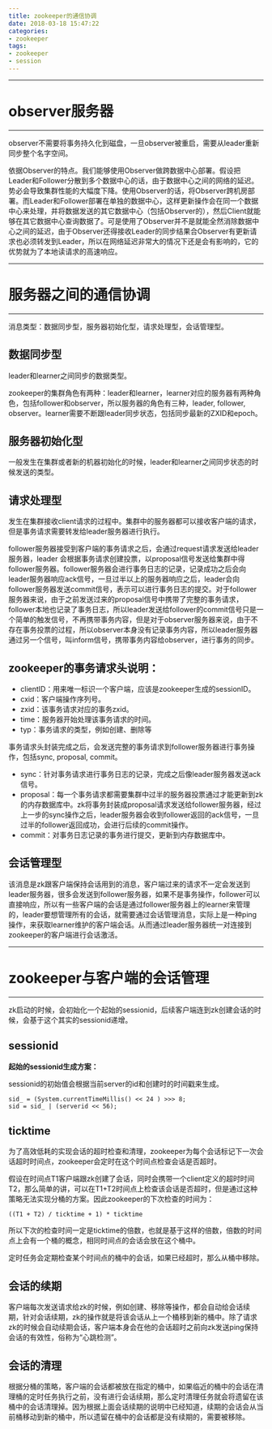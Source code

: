 ```yaml
---
title: zookeeper的通信协调
date: 2018-03-18 15:47:22
categories:
- zookeeper
tags:
- zookeeper
- session
---
```


---
# observer服务器
---

observer不需要将事务持久化到磁盘，一旦observer被重启，需要从leader重新同步整个名字空间。

依据Observer的特点。我们能够使用Observer做跨数据中心部署。假设把Leader和Follower分散到多个数据中心的话，由于数据中心之间的网络的延迟。势必会导致集群性能的大幅度下降。使用Observer的话，将Observer跨机房部署。而Leader和Follower部署在单独的数据中心，这样更新操作会在同一个数据中心来处理，并将数据发送的其它数据中心（包括Observer的），然后Client就能够在其它数据中心查询数据了。可是使用了Observer并不是就能全然消除数据中心之间的延迟，由于Observer还得接收Leader的同步结果合Observer有更新请求也必须转发到Leader，所以在网络延迟非常大的情况下还是会有影响的，它的优势就为了本地读请求的高速响应。

---
# 服务器之间的通信协调
---

消息类型：数据同步型，服务器初始化型，请求处理型，会话管理型。

## 数据同步型

leader和learner之间同步的数据类型。

zookeeper的集群角色有两种：leader和learner，learner对应的服务器有两种角色，包括follower和observer，所以服务器的角色有三种，leader, follower, observer。learner需要不断跟leader同步状态，包括同步最新的ZXID和epoch。

## 服务器初始化型

一般发生在集群或者新的机器初始化的时候，leader和learner之间同步状态的时候发送的类型。

## 请求处理型

发生在集群接收client请求的过程中。集群中的服务器都可以接收客户端的请求，但是事务请求需要转发给leader服务器进行执行。

follower服务器接受到客户端的事务请求之后，会通过request请求发送给leader服务器，leader 会根据事务请求创建投票，以proposal信号发送给集群中得 follower服务器。follower服务器会进行事务日志的记录，记录成功之后会向leader服务器响应ack信号，一旦过半以上的服务器响应之后，leader会向follower服务器发送commit信号，表示可以进行事务日志的提交。对于follower服务器来说，由于之前发送过来的proposal信号中携带了完整的事务请求，follower本地也记录了事务日志，所以leader发送给follower的commit信号只是一个简单的触发信号，不再携带事务内容，但是对于observer服务器来说，由于不存在事务投票的过程，所以observer本身没有记录事务内容，所以leader服务器通过另一个信号，叫inform信号，携带事务内容给observer，进行事务的同步。

## zookeeper的事务请求头说明：

- clientID：用来唯一标识一个客户端，应该是zookeeper生成的sessionID。
- cxid：客户端操作序列号。
- zxid：该事务请求对应的事务zxid。
- time：服务器开始处理该事务请求的时间。
- typ：事务请求的类型，例如创建、删除等

事务请求头封装完成之后，会发送完整的事务请求到follower服务器进行事务操作，包括sync, proposal, commit。

- sync：针对事务请求进行事务日志的记录，完成之后像leader服务器发送ack信号。
- proposal：每一个事务请求都需要集群中过半的服务器投票通过才能更新到zk的内存数据库中。zk将事务封装成proposal请求发送给follower服务器，经过上一步的sync操作之后，leader服务器会收到follower返回的ack信号，一旦过半的follower返回成功，会进行后续的commit操作。
- commit：对事务日志记录的事务进行提交，更新到内存数据库中。

## 会话管理型

该消息是zk跟客户端保持会话用到的消息，客户端过来的请求不一定会发送到leader服务器，很多会发送到follower服务器，如果不是事务操作，follower可以直接响应，所以有一些客户端的会话是通过follower服务器上的learner来管理的，leader要想管理所有的会话，就需要通过会话管理消息，实际上是一种ping操作，来获取learner维护的客户端会话。从而通过leader服务器统一对连接到zookeeper的客户端进行会话激活。

---
# zookeeper与客户端的会话管理
---

zk启动的时候，会初始化一个起始的sessionid，后续客户端连到zk创建会话的时候，会基于这个其实的sessionid递增。

## sessionid

**起始的sessionid生成方案：**

sessionid的初始值会根据当前server的id和创建时的时间戳来生成。

```
sid_ = (System.currentTimeMillis() << 24 ) >>> 8;
sid = sid_ | (serverid << 56);
```

## ticktime

为了高效低耗的实现会话的超时检查和清理，zookeeper为每个会话标记下一次会话超时时间点，zookeeper会定时在这个时间点检查会话是否超时。

假设在时间点T1客户端跟zk创建了会话，同时会携带一个client定义的超时时间T2，那么简单的讲，可以在T1+T2时间点上检查该会话是否超时，但是通过这种策略无法实现分桶的方案。因此zookeeper的下次检查的时间为：

```
((T1 + T2) / ticktime + 1) * ticktime
```

所以下次的检查时间一定是ticktime的倍数，也就是基于这样的倍数，倍数的时间点上会有一个桶的概念，相同时间点的会话会放在这个桶中。

定时任务会定期检查某个时间点的桶中的会话，如果已经超时，那么从桶中移除。

## 会话的续期

客户端每次发送请求给zk的时候，例如创建、移除等操作，都会自动给会话续期，针对会话续期，zk的操作就是将该会话从上一个桶移到新的桶中。除了请求zk的时候会自动续期会话，客户端本身会在他的会话超时之前向zk发送ping保持会话的有效性，俗称为“心跳检测”。

## 会话的清理

根据分桶的策略，客户端的会话都被放在指定的桶中，如果临近的桶中的会话在清理桶的定时任务执行之前，没有进行会话续期，那么定时清理任务就会将遗留在该桶中的会话清理掉。因为根据上面会话续期的说明中已经知道，续期的会话会从当前桶移动到新的桶中，所以遗留在桶中的会话都是没有续期的，需要被移除。

